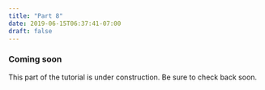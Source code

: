 ```yaml
---
title: "Part 8"
date: 2019-06-15T06:37:41-07:00
draft: false
---
```


### Coming soon

This part of the tutorial is under construction. Be sure to check back
soon.

<script src="/js/codetabs.js"></script>
